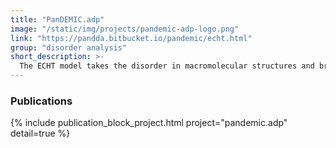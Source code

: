 ```yaml
---
title: "PanDEMIC.adp"
image: "/static/img/projects/pandemic-adp-logo.png"
link: "https://pandda.bitbucket.io/pandemic/echt.html"
group: "disorder analysis"
short_description: >-
  The ECHT model takes the disorder in macromolecular structures and breaks it down into interpretable components through an elastic net approach.  
---
```


<h3>Publications</h3>
{% include publication_block_project.html project="pandemic.adp" detail=true %}

